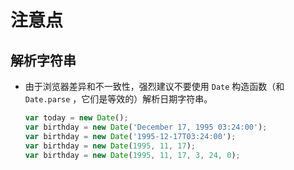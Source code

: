 # 注意点

## 解析字符串

*   由于浏览器差异和不一致性，强烈建议不要使用 `Date` 构造函数（和 `Date.parse` ，它们是等效的）解析日期字符串。

    ```javascript
    var today = new Date();
    var birthday = new Date('December 17, 1995 03:24:00');
    var birthday = new Date('1995-12-17T03:24:00');
    var birthday = new Date(1995, 11, 17);
    var birthday = new Date(1995, 11, 17, 3, 24, 0);
    ```
